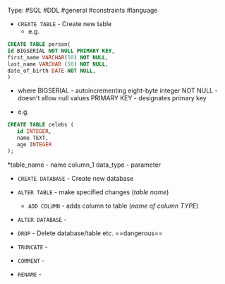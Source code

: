 Type: #SQL #DDL  #general #constraints #language 

- `CREATE TABLE` -  Create new table
	- e.g.
```sql
CREATE TABLE person(
id BIGSERIAL NOT NULL PRIMARY KEY,
first_name VARCHAR(50) NOT NULL,
last_name VARCHAR (50) NOT NULL,
date_of_birth DATE NOT NULL,
)
```

- where
	BIGSERIAL - autoincrementing eight-byte integer
	NOT NULL - doesn't allow null values
	PRIMARY KEY - designates primary key

- e.g. 
```sql
CREATE TABLE celebs (  
   id INTEGER,  
   name TEXT,  
   age INTEGER  
);
```

*table_name - name
column_1 data_type - parameter


- `CREATE DATABASE` - Create new database

- `ALTER TABLE` - make specified changes (*table name*) 
	+ `ADD COLUMN` - adds column to table (*name of column TYPE*)
- `ALTER DATABASE` - 
- `DROP` - Delete database/table etc. ==dangerous==
- `TRUNCATE` - 
- `COMMENT` - 
- `RENAME` - 
